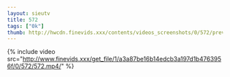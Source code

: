 ```yaml
--- 
layout: sieutv
title: 572
tags: ["0k"]
thumb: http://hwcdn.finevids.xxx/contents/videos_screenshots/0/572/preview.mp4.jpg
---
```

{% include video src="http://www.finevids.xxx/get_file/1/a3a87be16b14edcb3a197d1b4763956f/0/572/572.mp4/" %} 
